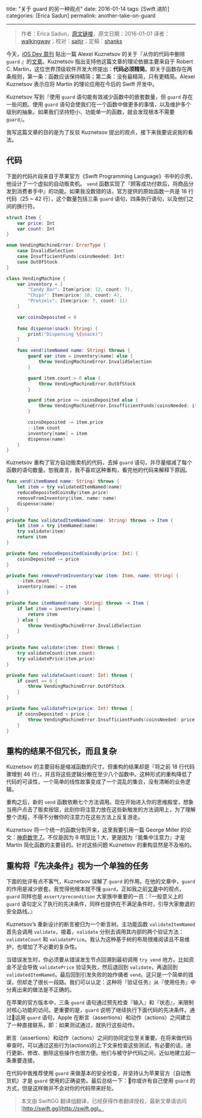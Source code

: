 title: "关于 guard 的另一种观点"
date: 2016-01-14
tags: [Swift 进阶]
categories: [Erica Sadun]
permalink: another-take-on-guard

---
> 作者：Erica Sadun，[原文链接](http://ericasadun.com/2016/01/01/another-take-on-guard/)，原文日期：2016-01-01
> 译者：[walkingway](http://chengway.in/)；校对：[saitjr](http://www.saitjr.com)；定稿：[shanks](http://codebuild.me/)
  









<!--此处开始正文-->

今天，[iOS Dev 周刊](https://iosdevweekly.com) 贴出一篇 Alexei Kuznetsov 的关于『从你的代码中删除 `guard` 』的[文章](https://medium.com/swift-programming/why-swift-guard-should-be-avoided-484cfc2603c5)。Kuznetsov 指出支持他这篇文章的理论依据主要来自于 Robert C. Martin，这位世界顶级软件开发大师提出：**代码必须精简**。即关于函数存在两条规则，第一条：函数应该保持精简；第二条：没有最精简，只有更精简。Alexei Kuznetsov 表示应将 Martin 的理论应用在今后的 Swift 开发中。

Kuznetsov 写到『使用 `guard` 语句能有效减少函数中的嵌套数量，但 `guard` 存在一些问题。使用 `guard` 语句会使我们在一个函数中做更多的事情，以及维护多个级别的抽象。如果我们坚持短小、功能单一的函数，就会发现根本不需要 `guard`』。

我写这篇文章的目的是为了反驳 Kuznetsov 提出的观点，接下来我要说说我的看法。

<!--more-->

## 代码

下面的代码片段来自于苹果官方《Swift Programming Language》书中的示例，他设计了一个虚拟的自动贩卖机。 `vend` 函数实现了『顾客成功付款后，将商品分发到消费者手中』的功能。如果我没数错的话，官方提供的原始函数一共是 18 行代码（25 ~ 42 行），这个数量包括三条 `guard` 语句，四条执行语句，以及他们之间的换行符。

``` swift
struct Item {
	var price: Int
	var count: Int
}

enum VendingMachineError: ErrorType {
	case InvalidSelection
	case InsufficientFunds(coinsNeeded: Int)
	case OutOfStock
}

class VendingMachine {
	var inventory = [
		"Candy Bar": Item(price: 12, count: 7),
		"Chips": Item(price: 10, count: 4),
		"Pretzels": Item(price: 7, count: 11)
    ]

	var coinsDeposited = 0
	
	func dispense(snack: String) {
		print("Dispensing \(snack)")
    }

	func vend(itemNamed name: String) throws {
		guard var item = inventory[name] else {
			throw VendingMachineError.InvalidSelection
        }

		guard item.count > 0 else {
			throw VendingMachineError.OutOfStock
        }

		guard item.price <= coinsDeposited else {
			throw VendingMachineError.InsufficientFunds(coinsNeeded: item.price - coinsDeposited)
        }

        coinsDeposited -= item.price
        --item.count
        inventory[name] = item
        dispense(name)
    }
}
```

Kuznetsov 重构了官方自动贩卖机的代码，去掉 `guard` 语句，并尽量缩减了每个函数的语句数量。恕我直言，我不喜欢这种重构，看完他的代码来解释下原因。

``` swift
func vend(itemNamed name: String) throws {
    let item = try validatedItemNamed(name)
    reduceDepositedCoinsBy(item.price)
    removeFromInventory(item, name: name)
    dispense(name)
}

private func validatedItemNamed(name: String) throws -> Item {
    let item = try itemNamed(name)
    try validate(item)
    return item
}

private func reduceDepositedCoinsBy(price: Int) {
    coinsDeposited -= price
}

private func removeFromInventory(var item: Item, name: String) {
    --item.count
    inventory[name] = item
}

private func itemNamed(name: String) throws -> Item {
    if let item = inventory[name] {
        return item
    } else {
        throw VendingMachineError.InvalidSelection
    }
}

private func validate(item: Item) throws {
    try validateCount(item.count)
    try validatePrice(item.price)
}

private func validateCount(count: Int) throws {
    if count == 0 {
        throw VendingMachineError.OutOfStock
    }
}

private func validatePrice(price: Int) throws {
    if coinsDeposited < price {
        throw VendingMachineError.InsufficientFunds(coinsNeeded: price - coinsDeposited)
    }
}
```

## 重构的结果不但冗长，而且复杂

Kuznetsov 的主要目标是缩减函数的尺寸。但重构的结果却是『将之前 18 行代码骤增到 46 行』，并且将这些逻辑分散在至少八个函数中。这种形式的重构降低了代码的可读性，一个简单的线性故事变成了一个混乱的集合，没有清晰的业务逻辑。

重构之后，新的 `vend` 函数依赖七个方法调用。现在开始进入你的思维殿堂，想象当用户点击了贩卖按钮，此刻你将注意力放在这些新触发的方法调用上，为了理解整个流程，不得不分散你的注意力在这些方法上反复游走。

Kuznetsov 将一个统一的函数分割开来，这里我要引用一篇 George Miller 的论文：[神奇数字 7](https://en.wikipedia.org/wiki/The_Magical_Number_Seven,_Plus_or_Minus_Two)。不仅是因为 8 明显比 1 大，更是因为『能集中注意力』才是 Martin 简化函数的主要目的。针对这些问题 Kuznetsov 的重构显然是不及格的。

## 重构将『先决条件』视为一个单独的任务

下面的批评有点不客气，Kuznetsov 误解了 `guard` 的作用。在他的文章中，`guard` 的作用是减少嵌套。我觉得他根本就不懂 `guard`，正如我之前[文章](http://ericasadun.com/2015/12/29/migrating-ifs-to-guards-in-swift/)中的观点，`guard` 同样也是 `assert/precondition` 大家族中重要的一员：『一般意义上的 `guard` 语句定义了执行的先决条件，同样也提供在不满足条件时，引导大家撤退的安全路线。』

Kuznetsov’s 重新设计的断言被归为一个断言树。主功能函数 `validateItemNamed` 首先会调用 `validate`，接着，`validate` 分别去调用其内部的两个验证方法： `validateCount` 和 `validatePrice`。我认为这种基于树的布局很难阅读且不易维护，也增加了不必要的复杂性。

当错误发生时，你必须要从错误发生节点回溯到最初调用 `try vend` 地方。比如资金不足会导致 `validatePrice` 验证失败，然后退回到 `validate`，再退回到 `validatedItemNamed`，最后回到引发失败的始作俑者 `vend`。这只是一个简单的错误，但却走了很长一段路。我们可以认定：这种将『验证任务』从『使用任务』中分离出来的做法是不正确的。

在苹果的官方版本中，三条 `guard` 语句通过预先检查『输入』和『状态』，来限制对核心功能的访问。更重要的是，`guard` 说明了继续执行下面代码的先决条件。通过运用 `guard` 语句，Apple 在断言（assertions）和动作（actions）之间建立了一种直接联系，即：如果测试通过，就执行这些动作。

断言（assertions）和动作（actions）之间的协同定位至关重要。在将来做代码审查时，可以通过这些行为(actions)的上下文来检查这些测试，有必要的话，进行更新、修改、删除这些操作也很方便。他们与被守护代码之间，近似地建立起一条重要连接。

在代码中我推荐使用 `guard` 来做基本的安全检查，并坚持认为苹果官方（自动售货机）才是 `guard` 使用的正确姿势。最后总结一下：你或许有自己使用 `guard` 的方式，但是这样做并不会对你的代码带来好处。
> 本文由 SwiftGG 翻译组翻译，已经获得作者翻译授权，最新文章请访问 [http://swift.gg](http://swift.gg)。